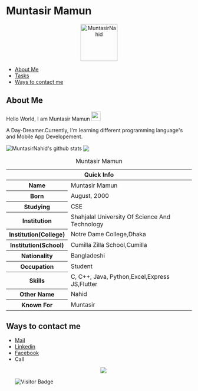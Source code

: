 # Muntasir Mamun
<p align='center'><img src="https://amensah.com/ezcoder/extras/Easy_Coder_Logo_LowRes.jpg" alt="MuntasirNahid" width="100" height="100"></p>

* [About Me](#about-me)
* [Tasks](#tasks)
* [Ways to contact me](#Ways-to-contact-me)

## About Me

Hello World, I am Muntasir Mamun <img src="https://media.giphy.com/media/hvRJCLFzcasrR4ia7z/giphy.gif" width="25px">

A Day-Dreamer.Currently, I'm learning different programming language's and Mobile App Developement.


<img align="center" src="https://github-readme-stats.vercel.app/api?username=MuntasirNahid&show_icons=true&include_all_commits=true&theme=radical" alt="MuntasirNahid's github stats" />
<img align="center" src="https://github-readme-stats.vercel.app/api/top-langs/?username=MuntasirNahid&layout=compact&theme=radical" />

<table>
<caption>Muntasir Mamun</caption>
<thead>
<tr>
<th colspan="2">Quick Info</th>
</tr>
</thead>
<tbody>
<tr><th scope='row'>Name</th><td>Muntasir Mamun </td></tr>
<tr><th scope='row'>Born</th><td><time datetime="2000-08 ">August, 2000</time></td></tr>
<tr><th scope='row'>Studying</th><td>CSE</td></tr>
<tr><th scope='row'>Institution</th><td>Shahjalal University Of Science And Technology</td></tr>
<tr><th scope='row'>Institution(College)</th><td>Notre Dame College,Dhaka</td></tr>
<tr><th scope='row'>Institution(School)</th><td>Cumilla Zilla School,Cumilla</td></tr>
<tr><th scope='row'>Nationality</th><td>Bangladeshi</td></tr>
<tr><th scope='row'>Occupation</th><td>Student</td></tr>
<tr><th scope='row'>Skills</th><td>C, C++, Java, Python,Excel,Express JS,Flutter</td></tr>
<tr><th scope='row'>Other Name</th><td>Nahid</td></tr>
<tr><th scope='row'>Known For</th><td>Muntasir</td></tr>
</tbody>
</table>




## Ways to contact me

<ul>
<li><a href="muntasir19@student.sust.edu" rel="me">Mail</a>
<li><a href="https://bd.linkedin.com/in/muntasir-nahid-b1634a1aa" rel="me">Linkedin</a>
<li><a href="https://www.facebook.com/muntasirmamun.nahid/" rel="me">Facebook</a>
<li>Call</li>
</li>
<p align='center'>
<img align='center' src="https://media.giphy.com/media/CcwLAV11cALh3OuEJ5/giphy.gif" >
</p

![Visitor Badge](https://visitor-badge.laobi.icu/badge?page_id=MuntasirNahid.MuntasirNahid)
